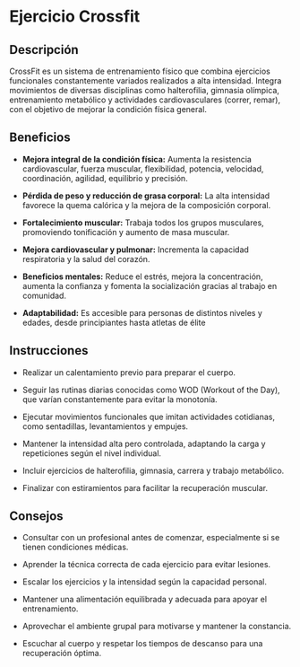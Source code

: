 # Ejercicio Crossfit

## Descripción
 CrossFit es un sistema de entrenamiento físico que combina ejercicios funcionales constantemente variados realizados a alta intensidad. Integra movimientos de diversas disciplinas como halterofilia, gimnasia olímpica, entrenamiento metabólico y actividades cardiovasculares (correr, remar), con el objetivo de mejorar la condición física general. 

## Beneficios

+ **Mejora integral de la condición física:** Aumenta la resistencia cardiovascular, fuerza muscular, flexibilidad, potencia, velocidad, coordinación, agilidad, equilibrio y precisión.

+ **Pérdida de peso y reducción de grasa corporal:** La alta intensidad favorece la quema calórica y la mejora de la composición corporal.

+ **Fortalecimiento muscular:** Trabaja todos los grupos musculares, promoviendo tonificación y aumento de masa muscular.

+ **Mejora cardiovascular y pulmonar:** Incrementa la capacidad respiratoria y la salud del corazón.

+ **Beneficios mentales:** Reduce el estrés, mejora la concentración, aumenta la confianza y fomenta la socialización gracias al trabajo en comunidad.

+ **Adaptabilidad:** Es accesible para personas de distintos niveles y edades, desde principiantes hasta atletas de élite

## Instrucciones
+ Realizar un calentamiento previo para preparar el cuerpo.

+ Seguir las rutinas diarias conocidas como WOD (Workout of the Day), que varían constantemente para evitar la monotonía.

+ Ejecutar movimientos funcionales que imitan actividades cotidianas, como sentadillas, levantamientos y empujes.

+ Mantener la intensidad alta pero controlada, adaptando la carga y repeticiones según el nivel individual.

+ Incluir ejercicios de halterofilia, gimnasia, carrera y trabajo metabólico.

+ Finalizar con estiramientos para facilitar la recuperación muscular.

## Consejos

+ Consultar con un profesional antes de comenzar, especialmente si se tienen condiciones médicas.

+ Aprender la técnica correcta de cada ejercicio para evitar lesiones.

+ Escalar los ejercicios y la intensidad según la capacidad personal.

+ Mantener una alimentación equilibrada y adecuada para apoyar el entrenamiento.

+ Aprovechar el ambiente grupal para motivarse y mantener la constancia.

+ Escuchar al cuerpo y respetar los tiempos de descanso para una recuperación óptima.